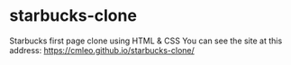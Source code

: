 # starbucks-clone
Starbucks first page clone using HTML &amp; CSS
You can see the site at this address: https://cmleo.github.io/starbucks-clone/
